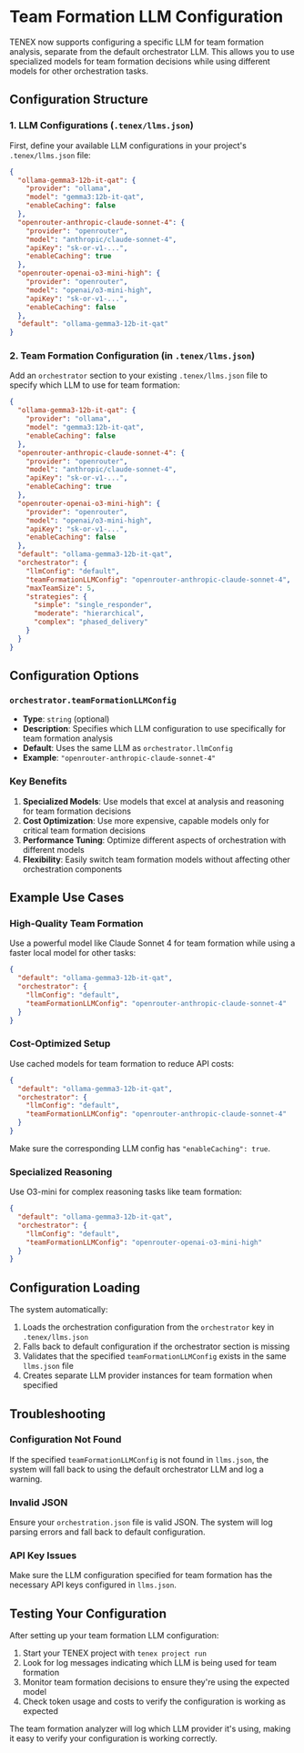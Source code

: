 # Team Formation LLM Configuration

TENEX now supports configuring a specific LLM for team formation analysis, separate from the default orchestrator LLM. This allows you to use specialized models for team formation decisions while using different models for other orchestration tasks.

## Configuration Structure

### 1. LLM Configurations (`.tenex/llms.json`)

First, define your available LLM configurations in your project's `.tenex/llms.json` file:

```json
{
  "ollama-gemma3-12b-it-qat": {
    "provider": "ollama",
    "model": "gemma3:12b-it-qat",
    "enableCaching": false
  },
  "openrouter-anthropic-claude-sonnet-4": {
    "provider": "openrouter",
    "model": "anthropic/claude-sonnet-4",
    "apiKey": "sk-or-v1-...",
    "enableCaching": true
  },
  "openrouter-openai-o3-mini-high": {
    "provider": "openrouter",
    "model": "openai/o3-mini-high",
    "apiKey": "sk-or-v1-...",
    "enableCaching": false
  },
  "default": "ollama-gemma3-12b-it-qat"
}
```

### 2. Team Formation Configuration (in `.tenex/llms.json`)

Add an `orchestrator` section to your existing `.tenex/llms.json` file to specify which LLM to use for team formation:

```json
{
  "ollama-gemma3-12b-it-qat": {
    "provider": "ollama",
    "model": "gemma3:12b-it-qat",
    "enableCaching": false
  },
  "openrouter-anthropic-claude-sonnet-4": {
    "provider": "openrouter",
    "model": "anthropic/claude-sonnet-4",
    "apiKey": "sk-or-v1-...",
    "enableCaching": true
  },
  "openrouter-openai-o3-mini-high": {
    "provider": "openrouter",
    "model": "openai/o3-mini-high",
    "apiKey": "sk-or-v1-...",
    "enableCaching": false
  },
  "default": "ollama-gemma3-12b-it-qat",
  "orchestrator": {
    "llmConfig": "default",
    "teamFormationLLMConfig": "openrouter-anthropic-claude-sonnet-4",
    "maxTeamSize": 5,
    "strategies": {
      "simple": "single_responder",
      "moderate": "hierarchical",
      "complex": "phased_delivery"
    }
  }
}
```

## Configuration Options

### `orchestrator.teamFormationLLMConfig`

- **Type**: `string` (optional)
- **Description**: Specifies which LLM configuration to use specifically for team formation analysis
- **Default**: Uses the same LLM as `orchestrator.llmConfig`
- **Example**: `"openrouter-anthropic-claude-sonnet-4"`

### Key Benefits

1. **Specialized Models**: Use models that excel at analysis and reasoning for team formation decisions
2. **Cost Optimization**: Use more expensive, capable models only for critical team formation decisions
3. **Performance Tuning**: Optimize different aspects of orchestration with different models
4. **Flexibility**: Easily switch team formation models without affecting other orchestration components

## Example Use Cases

### High-Quality Team Formation
Use a powerful model like Claude Sonnet 4 for team formation while using a faster local model for other tasks:

```json
{
  "default": "ollama-gemma3-12b-it-qat",
  "orchestrator": {
    "llmConfig": "default",
    "teamFormationLLMConfig": "openrouter-anthropic-claude-sonnet-4"
  }
}
```

### Cost-Optimized Setup
Use cached models for team formation to reduce API costs:

```json
{
  "default": "ollama-gemma3-12b-it-qat",
  "orchestrator": {
    "llmConfig": "default",
    "teamFormationLLMConfig": "openrouter-anthropic-claude-sonnet-4"
  }
}
```

Make sure the corresponding LLM config has `"enableCaching": true`.

### Specialized Reasoning
Use O3-mini for complex reasoning tasks like team formation:

```json
{
  "default": "ollama-gemma3-12b-it-qat",
  "orchestrator": {
    "llmConfig": "default", 
    "teamFormationLLMConfig": "openrouter-openai-o3-mini-high"
  }
}
```

## Configuration Loading

The system automatically:

1. Loads the orchestration configuration from the `orchestrator` key in `.tenex/llms.json`
2. Falls back to default configuration if the orchestrator section is missing
3. Validates that the specified `teamFormationLLMConfig` exists in the same `llms.json` file
4. Creates separate LLM provider instances for team formation when specified

## Troubleshooting

### Configuration Not Found
If the specified `teamFormationLLMConfig` is not found in `llms.json`, the system will fall back to using the default orchestrator LLM and log a warning.

### Invalid JSON
Ensure your `orchestration.json` file is valid JSON. The system will log parsing errors and fall back to default configuration.

### API Key Issues
Make sure the LLM configuration specified for team formation has the necessary API keys configured in `llms.json`.

## Testing Your Configuration

After setting up your team formation LLM configuration:

1. Start your TENEX project with `tenex project run`
2. Look for log messages indicating which LLM is being used for team formation
3. Monitor team formation decisions to ensure they're using the expected model
4. Check token usage and costs to verify the configuration is working as expected

The team formation analyzer will log which LLM provider it's using, making it easy to verify your configuration is working correctly.